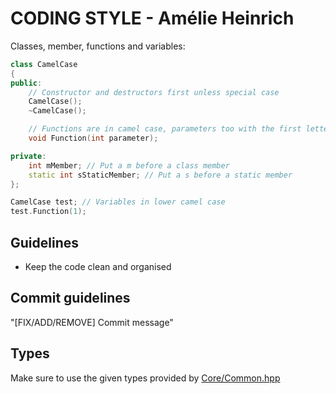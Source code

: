# CODING STYLE - Amélie Heinrich

Classes, member, functions and variables:
```cpp
class CamelCase
{
public:
    // Constructor and destructors first unless special case
    CamelCase();
    ~CamelCase();

    // Functions are in camel case, parameters too with the first letter in lower case
    void Function(int parameter);

private:
    int mMember; // Put a m before a class member
    static int sStaticMember; // Put a s before a static member
};

CamelCase test; // Variables in lower camel case
test.Function(1);
```

## Guidelines

- Keep the code clean and organised

## Commit guidelines

"[FIX/ADD/REMOVE] Commit message"

## Types

Make sure to use the given types provided by [Core/Common.hpp](Engine/Mnemen/Core/Common.hpp)
